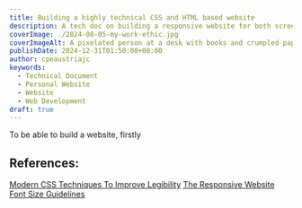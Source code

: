 ```yaml
---
title: Building a highly technical CSS and HTML based website
description: A tech doc on building a responsive website for both screens, backed by research from books/articles published within the last 5 years.
coverImage: ./2024-08-05-my-work-ethic.jpg
coverImageAlt: A pixelated person at a desk with books and crumpled paper, a glowing globe, brick walls, and binary code streams. (AI Generated Content)
publishDate: 2024-12-31T01:50:08+08:00
author: cpeaustriajc
keywords:
  - Technical Document
  - Personal Website
  - Website
  - Web Development
draft: true
---
```


To be able to build a website, firstly

## References:

[Modern CSS Techniques To Improve Legibility](https://www.smashingmagazine.com/2020/07/css-techniques-legibility/)
[The Responsive Website Font Size Guidelines](https://www.learnui.design/blog/mobile-desktop-website-font-size-guidelines.html)
